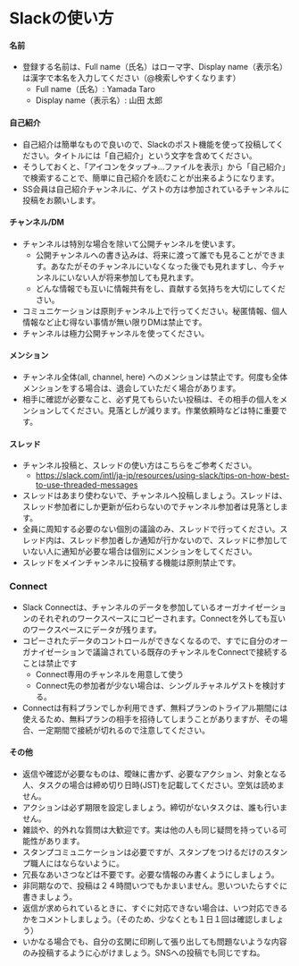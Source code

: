 # Slackの使い方


#### 名前
- 登録する名前は、Full name（氏名）はローマ字、Display name（表示名）は漢字で本名を入力してください（@検索しやすくなります）
  - Full name（氏名）: Yamada Taro
  - Display name（表示名）: 山田 太郎

#### 自己紹介
- 自己紹介は簡単なもので良いので、Slackのポスト機能を使って投稿してください。タイトルには「自己紹介」という文字を含めてください。
- そうしておくと、「アイコンをタップ→...ファイルを表示」から「自己紹介」で検索することで、簡単に自己紹介を読むことが出来るようになります。
- SS会員は自己紹介チャンネルに、ゲストの方は参加されているチャンネルに投稿をお願いします。

#### チャンネル/DM
- チャンネルは特別な場合を除いて公開チャンネルを使います。
  - 公開チャンネルへの書き込みは、将来に渡って誰でも見ることができます。あなたがそのチャンネルにいなくなった後でも見れますし、今チャンネルにいない人が将来参加しても見れます。
  - どんな情報でも互いに情報共有をし、貢献する気持ちを大切にしてください。
- コミュニケーションは原則チャンネル上で行ってください。秘匿情報、個人情報など止む得ない事情が無い限りDMは禁止です。
- チャンネルは極力公開チャンネルを使ってください。

#### メンション
- チャンネル全体(all, channel, here) へのメンションは禁止です。何度も全体メンションをする場合は、退会していただく場合があります。
- 相手に確認が必要なこと、必ず見てもらいたい投稿は、その相手の個人をメンションしてください。見落としが減ります。作業依頼時などは特に重要です。

#### スレッド
- チャンネル投稿と、スレッドの使い方はこちらをご参考ください。
  - https://slack.com/intl/ja-jp/resources/using-slack/tips-on-how-best-to-use-threaded-messages
- スレッドはあまり使わないで、チャンネルへ投稿しましょう。スレッドは、スレッド参加者にしか更新が伝わらないのでチャンネル参加者は見落とします。
- 全員に周知する必要のない個別の議論のみ、スレッドで行ってください。スレッド内は、スレッド参加者しか通知が行かないので、スレッドに参加していない人に通知が必要な場合は個別にメンションをしてください。
- スレッドをメインチャンネルに投稿する機能は原則禁止です。

### Connect
- Slack Connectは、チャンネルのデータを参加しているオーガナイゼーションのそれぞれのワークスペースにコピーされます。Connectを外しても互いのワークスペースにデータが残ります。
- コピーされたデータのコントロールができなくなるので、すでに自分のオーガナイゼーションで議論されている既存のチャンネルをConnectで接続することは禁止です
  - Connect専用のチャンネルを用意して使う
  - Connect先の参加者が少ない場合は、シングルチャネルゲストを検討する。
- Connectは有料プランでしか利用できず、無料プランのトライアル期間には使えるため、無料プランの相手を招待してしまうことがありますが、その場合、一定期間で接続が切れるので注意してください。

#### その他
- 返信や確認が必要なものは、曖昧に書かず、必要なアクション、対象となる人、タスクの場合は締め切り日時(JST)を記載してください。空気は読めません。
- アクションは必ず期限を設定しましょう。締切がないタスクは、誰も行いません。
- 雑談や、的外れな質問は大歓迎です。実は他の人も同じ疑問を持っている可能性があります。
- スタンプコミュニケーションは必要ですが、スタンプをつけるだけのスタンプ職人にはならないように。
- 冗長なあいさつなどは不要です。必要な情報のみ書くようにしましょう。
- 非同期なので、投稿は２４時間いつでもかまいません。思いついたらすぐに書きましょう。
- 返信が求められているときに、すぐに対応できない場合は、いつ対応できるかをコメントしましょう。（そのため、少なくとも１日１回は確認しましょう）
- いかなる場合でも、自分の玄関に印刷して張り出しても問題ないような内容のみ投稿するように心がけましょう。SNSへの投稿でも同じですね。
